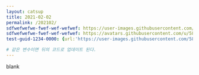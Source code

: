 ```yaml
---
layout: catsup
title: 2021-02-02
permalink: /202102/
sdfwefwefwe-fwef-wef-wefwef: https://user-images.githubusercontent.com/58059663/69397966-8c7d5400-0d2b-11ea-8b31-f2dae215c246.png
sdfwefwefwe-fwef-wef-wefwef: https://avatars.githubusercontent.com/u/58059663?s=60&v=4
test-guid-1234-0000: {url:'https://user-images.githubusercontent.com/58059663/69397966-8c7d5400-0d2b-11ea-8b31-f2dae215c246.png', title:'Fun CAT!'}

# 같은 변수이면 뒤의 코드로 업데이트 된다.
---
```


blank
